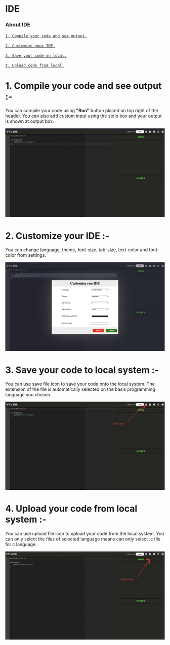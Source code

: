 # **IDE**


### About IDE
<a href="#feature1">`1. Compile your code and see output.`</a>

<a href="#feature2">`2. Customize your IDE.`</a>

<a href="#feature3">`3. Save your code on local.`</a>

<a href="#feature4">`4. Upload code from local.`</a>

<div id="feature1">

# 1. Compile your code and see output :-
You can compile your code using **"Run"** button placed on top right of the header. You can also add custom input using the stdin box and your output is shown at output box.

<img src="./img/IDE.png" />
</div>

<div id="feature2">

# 2. Customize your IDE :-
You can change language, theme, font-size, tab-size, text-color and font-color from settings.
</div>

<img src="./img/Settings.png" />

<div id="feature3">

# 3. Save your code to local system :-
You can use save file icon to save your code onto the local system. The extension of the file is automatically selected on the basis programming language you chosen.
</div>
<img src="./img/Download.png" />
<div id="feature4">

# 4. Upload your code from local system :-
You can use upload file icon to upload your code from the local system. You can only select the files of selected language means can only select .c file for c language.
</div>

<img src="./img/Upload.png" />


